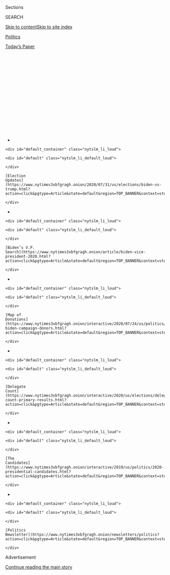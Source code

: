 <div id="app">

<div>

<div>

<div>

<div class="NYTAppHideMasthead css-1q2w90k e1suatyy0">

<div class="section css-ui9rw0 e1suatyy2">

<div class="css-eph4ug er09x8g0">

<div class="css-6n7j50">

</div>

<span class="css-1dv1kvn">Sections</span>

<div class="css-10488qs">

<span class="css-1dv1kvn">SEARCH</span>

</div>

[Skip to content](#site-content)[Skip to site
index](#site-index)

</div>

<div id="masthead-section-label" class="css-1wr3we4 eaxe0e00">

[Politics](https://www.nytimes3xbfgragh.onion/section/politics)

</div>

<div class="css-10698na e1huz5gh0">

</div>

</div>

<div id="masthead-bar-one" class="section hasLinks css-15hmgas e1csuq9d3">

<div class="css-uqyvli e1csuq9d0">

</div>

<div class="css-1uqjmks e1csuq9d1">

</div>

<div class="css-9e9ivx">

[](https://myaccount.nytimes3xbfgragh.onion/auth/login?response_type=cookie&client_id=vi)

</div>

<div class="css-1bvtpon e1csuq9d2">

[Today’s
Paper](https://www.nytimes3xbfgragh.onion/section/todayspaper)

</div>

</div>

</div>

</div>

<div data-aria-hidden="false">

<div id="site-content" data-role="main">

<div>

<div class="css-1aor85t" style="opacity:0.000000001;z-index:-1;visibility:hidden">

<div class="css-1hqnpie">

<div class="css-epjblv">

<span class="css-17xtcya">[Politics](/section/politics)</span><span class="css-x15j1o">|</span><span class="css-fwqvlz">Lobbying
Intensifies Among V.P. Candidates as Biden’s Search Nears an
End</span>

</div>

<div class="css-k008qs">

<div class="css-1iwv8en">

<span class="css-18z7m18"></span>

<div>

</div>

</div>

<span class="css-1n6z4y">https://nyti.ms/2Dnc5wy</span>

<div class="css-1705lsu">

<div class="css-4xjgmj">

<div class="css-4skfbu" data-role="toolbar" data-aria-label="Social Media Share buttons, Save button, and Comments Panel with current comment count" data-testid="share-tools">

  - 
  - 
  - 
  - 
    
    <div class="css-6n7j50">
    
    </div>

  - 
  - 

</div>

</div>

</div>

</div>

</div>

</div>

<div id="NYT_TOP_BANNER_REGION" class="css-13pd83m">

<div>

<div id="styln-elections-notifications-menu" class="section interactive-content interactive-size-medium css-1edisqu">

<div class="css-17ih8de interactive-body">

<div class="nytslm_innerContainer" data-aria-live="polite">

<div class="nytslm_title">

</div>

  - 
    
    <div id="default_container" class="nytslm_li_loud">
    
    <div id="default" class="nytslm_li_default_loud">
    
    </div>
    
    [Election
    Updates](https://www.nytimes3xbfgragh.onion/2020/07/31/us/elections/biden-vs-trump.html?action=click&pgtype=Article&state=default&region=TOP_BANNER&context=storylines_menu)
    
    </div>

  - 
    
    <div id="default_container" class="nytslm_li_loud">
    
    <div id="default" class="nytslm_li_default_loud">
    
    </div>
    
    [Biden’s V.P.
    Search](https://www.nytimes3xbfgragh.onion/article/biden-vice-president-2020.html?action=click&pgtype=Article&state=default&region=TOP_BANNER&context=storylines_menu)
    
    </div>

  - 
    
    <div id="default_container" class="nytslm_li_loud">
    
    <div id="default" class="nytslm_li_default_loud">
    
    </div>
    
    [Map of
    Donations](https://www.nytimes3xbfgragh.onion/interactive/2020/07/24/us/politics/trump-biden-campaign-donors.html?action=click&pgtype=Article&state=default&region=TOP_BANNER&context=storylines_menu)
    
    </div>

  - 
    
    <div id="default_container" class="nytslm_li_loud">
    
    <div id="default" class="nytslm_li_default_loud">
    
    </div>
    
    [Delegate
    Count](https://www.nytimes3xbfgragh.onion/interactive/2020/us/elections/delegate-count-primary-results.html?action=click&pgtype=Article&state=default&region=TOP_BANNER&context=storylines_menu)
    
    </div>

  - 
    
    <div id="default_container" class="nytslm_li_loud">
    
    <div id="default" class="nytslm_li_default_loud">
    
    </div>
    
    [The
    Candidates](https://www.nytimes3xbfgragh.onion/interactive/2019/us/politics/2020-presidential-candidates.html?action=click&pgtype=Article&state=default&region=TOP_BANNER&context=storylines_menu)
    
    </div>

  - 
    
    <div id="default_container" class="nytslm_li_loud">
    
    <div id="default" class="nytslm_li_default_loud">
    
    </div>
    
    [Politics
    Newsletter](https://www.nytimes3xbfgragh.onion/newsletters/politics?action=click&pgtype=Article&state=default&region=TOP_BANNER&context=storylines_menu)
    
    </div>

</div>

</div>

</div>

</div>

</div>

<div id="top-wrapper" class="css-1sy8kpn">

<div id="top-slug" class="css-l9onyx">

Advertisement

</div>

[Continue reading the main
story](#after-top)

<div class="ad top-wrapper" style="text-align:center;height:100%;display:block;min-height:250px">

<div id="top" class="place-ad" data-position="top" data-size-key="top">

</div>

</div>

<div id="after-top">

</div>

</div>

<div>

<div id="sponsor-wrapper" class="css-1hyfx7x">

<div id="sponsor-slug" class="css-19vbshk">

Supported by

</div>

[Continue reading the main
story](#after-sponsor)

<div id="sponsor" class="ad sponsor-wrapper" style="text-align:center;height:100%;display:block">

</div>

<div id="after-sponsor">

</div>

</div>

<div class="css-186x18t">

</div>

<div class="css-1vkm6nb ehdk2mb0">

# Lobbying Intensifies Among V.P. Candidates as Biden’s Search Nears an End

</div>

Two women, Representative Karen Bass and Susan Rice, the former national
security adviser, are among the most formidable contenders on Joe
Biden’s list.

<div class="css-79elbk" data-testid="photoviewer-wrapper">

<div class="css-z3e15g" data-testid="photoviewer-wrapper-hidden">

</div>

<div class="css-1a48zt4 ehw59r15" data-testid="photoviewer-children">

![<span class="css-16f3y1r e13ogyst0" data-aria-hidden="true">Former
Vice President Joseph R. Biden Jr. is said to be focused chiefly on
finding a running mate whom he regards as capable of advancing his
priorities in
government.</span><span class="css-cnj6d5 e1z0qqy90" itemprop="copyrightHolder"><span class="css-1ly73wi e1tej78p0">Credit...</span><span><span>Michelle
V. Agins/The New York
Times</span></span></span>](https://static01.graylady3jvrrxbe.onion/images/2020/07/31/us/politics/31biden-vp1/31biden-vp1-articleLarge.jpg?quality=75&auto=webp&disable=upscale)

</div>

</div>

<div class="css-18e8msd">

<div class="css-otjvjh epjyd6m0">

<div class="css-nmf14i ey68jwv0" data-aria-hidden="true">

[![Jonathan
Martin](https://static01.graylady3jvrrxbe.onion/images/2018/11/06/multimedia/author-jonathan-martin/author-jonathan-martin-thumbLarge.png
"Jonathan Martin")](https://www.nytimes3xbfgragh.onion/by/jonathan-martin)[![Alexander
Burns](https://static01.graylady3jvrrxbe.onion/images/2018/09/25/multimedia/author-alexander-burns/author-alexander-burns-thumbLarge-v2.png
"Alexander Burns")](https://www.nytimes3xbfgragh.onion/by/alexander-burns)[![Katie
Glueck](https://static01.graylady3jvrrxbe.onion/images/2020/01/29/reader-center/author-katie-glueck/author-katie-glueck-thumbLarge.png
"Katie Glueck")](https://www.nytimes3xbfgragh.onion/by/katie-glueck)

</div>

<div class="css-1baulvz">

By [<span class="css-1baulvz" itemprop="name">Jonathan
Martin</span>](https://www.nytimes3xbfgragh.onion/by/jonathan-martin),
[<span class="css-1baulvz" itemprop="name">Alexander
Burns</span>](https://www.nytimes3xbfgragh.onion/by/alexander-burns) and
[<span class="css-1baulvz last-byline" itemprop="name">Katie
Glueck</span>](https://www.nytimes3xbfgragh.onion/by/katie-glueck)

</div>

</div>

  - 
    
    <div class="css-ld3wwf e16638kd2">
    
    July 31,
    2020
    
    </div>

  - 
    
    <div class="css-4xjgmj">
    
    <div class="css-d8bdto" data-role="toolbar" data-aria-label="Social Media Share buttons, Save button, and Comments Panel with current comment count" data-testid="share-tools">
    
      - 
      - 
      - 
      - 
        
        <div class="css-6n7j50">
        
        </div>
    
      - 
      - 
    
    </div>
    
    </div>

</div>

</div>

<div class="section meteredContent css-1r7ky0e" name="articleBody" itemprop="articleBody">

<div class="css-1fanzo5 StoryBodyCompanionColumn">

<div class="css-53u6y8">

WASHINGTON — Joseph R. Biden Jr. has entered the final stage of his
deliberations about choosing a running mate as he prepares to talk
one-on-one with the finalists next week, while Democratic leaders lobby
him furiously to elevate their allies and sink their enemies.

Mr. Biden’s campaign has conducted extensive polling and focus groups
with voters on a collection of candidates and weighed an array of
factors, such as the impact of the pick in battleground states, and
whether to choose a Black woman. Aides say the announcement will come
the week before the Democratic convention in August.

Two candidates who received scant attention early in the process are now
among the leading contenders: Representative Karen Bass of California
and Susan E. Rice, the former national security adviser, according to
Democratic officials briefed on the selection process. Ms. Bass in
particular has moved rapidly toward the top of Mr. Biden’s list amid an
intensive lobbying drive by her fellow House Democrats, and has
impressed the former vice-president’s search committee.

Mr. Biden is said to be focused on finding a running mate he regards as
capable of advancing his priorities in governing and who can be counted
on not to stray from the urgent challenges facing the nation to pursue
their own political priorities, according to people familiar with his
thinking. His advisers would also prefer [a running
mate](https://www.nytimes3xbfgragh.onion/article/biden-vice-president-2020.html)
who would not present a rich political target for President Trump, given
that the incumbent is lagging badly in the polls and has so far
struggled to deliver credible negative attacks against Mr. Biden.

</div>

</div>

<div class="css-1fanzo5 StoryBodyCompanionColumn">

<div class="css-53u6y8">

James E. Clyburn, the third-ranking House Democrat who helped revive Mr.
Biden’s campaign in South Carolina, said he had been bombarded by
supporters of several candidates.

“I’ve heard from the surrogates of about all the people in the race,”
said Mr. Clyburn, who did not rule out making a late, private
recommendation to Mr. Biden.

In conversations with Mr. Biden and his vetting committee, lawmakers
have recommended Ms. Bass as a consensus candidate who is well-liked
across partisan and factional lines and would be a loyal lieutenant to
him in
government.

</div>

</div>

<div class="css-79elbk" data-testid="photoviewer-wrapper">

<div class="css-z3e15g" data-testid="photoviewer-wrapper-hidden">

</div>

<div class="css-1a48zt4 ehw59r15" data-testid="photoviewer-children">

![<span class="css-16f3y1r e13ogyst0" data-aria-hidden="true">Representative
Karen Bass of California, who chairs the Congressional Black Caucus, has
moved rapidly toward the top of Mr. Biden’s
list.</span><span class="css-cnj6d5 e1z0qqy90" itemprop="copyrightHolder"><span class="css-1ly73wi e1tej78p0">Credit...</span><span>Anna
Moneymaker for The New York
Times</span></span>](https://static01.graylady3jvrrxbe.onion/images/2020/07/31/us/politics/31biden-vp2/merlin_174115215_629baf9f-5619-4844-84fd-3fd39a71bad2-articleLarge.jpg?quality=75&auto=webp&disable=upscale)

</div>

</div>

<div class="css-1fanzo5 StoryBodyCompanionColumn">

<div class="css-53u6y8">

Ms. Bass has reinforced that message by assuring Democratic officials
that she has no interest in seeking the presidency herself, according to
lawmakers directly familiar with the discussions. That commitment could
assuage concerns in the Biden camp that he might be overshadowed by a
running mate positioning herself to succeed him.

</div>

</div>

<div class="css-1fanzo5 StoryBodyCompanionColumn">

<div class="css-53u6y8">

Ms. Bass has also waged a previously undisclosed campaign to woo
influential liberal leaders, telephoning union
presidents<span class="css-8l6xbc evw5hdy0"> </span>to seek their
counsel and
support.

<div id="NYT_MAIN_CONTENT_1_REGION" class="css-9tf9ac">

<div>

<div id="styln-nfldraft-updates-block" class="section interactive-content interactive-size-medium css-1ftcdic">

<div class="css-17ih8de interactive-body">

<div id="styln-briefing-block" data-asset-id="">

<div class="briefing-block-header-section">

# [Latest Updates: 2020 Election](https://www.nytimes3xbfgragh.onion/2020/07/31/us/elections/biden-vs-trump.html?action=click&pgtype=Article&state=default&region=MAIN_CONTENT_1&context=storylines_live_updates)

<div class="briefing-block-ts">

Updated 2020-08-01T01:26:45.732Z

</div>

</div>

  - [Kamala Harris, a top vice-presidential contender, confronts double
    standards.](https://www.nytimes3xbfgragh.onion/2020/07/31/us/elections/biden-vs-trump.html?action=click&pgtype=Article&state=default&region=MAIN_CONTENT_1&context=storylines_live_updates#link-29fdff45)
  - [Karen Bass and Susan Rice are rising on Biden’s vice-presidential
    shortlist.](https://www.nytimes3xbfgragh.onion/2020/07/31/us/elections/biden-vs-trump.html?action=click&pgtype=Article&state=default&region=MAIN_CONTENT_1&context=storylines_live_updates#link-13ec3d9c)
  - [Trump says Russian bounties to kill U.S. troops ‘never took
    place.’](https://www.nytimes3xbfgragh.onion/2020/07/31/us/elections/biden-vs-trump.html?action=click&pgtype=Article&state=default&region=MAIN_CONTENT_1&context=storylines_live_updates#link-49e9a016)

<div class="briefing-block-footer">

<div class="briefing-block-footer-meta">

[See more
updates](https://www.nytimes3xbfgragh.onion/2020/07/31/us/elections/biden-vs-trump.html?action=click&pgtype=Article&state=default&region=MAIN_CONTENT_1&context=storylines_live_updates)

</div>

</div>

</div>

</div>

</div>

</div>

</div>

House Speaker Nancy Pelosi is close with Ms. Bass, whom she named to
[oversee](https://www.nytimes3xbfgragh.onion/2020/06/10/us/politics/karen-bass.html)
the recent policing reform bill, and has made her admiration clear in
private conversations, including with former President Barack Obama. Ms.
Pelosi’s aides said she has not conveyed support for any one candidate,
is fond of a number of them and, in speaking with Mr. Biden’s vetting
team last month, urged them to find somebody who could ensure the ticket
is victorious.

Two prominent Democrats, Senators Elizabeth Warren of Massachusetts and
Kamala Harris of California, along with a handful of other women, remain
as possibilities; both lawmakers have the statewide political experience
and large national followings that Ms. Bass and Ms. Rice lack. Ms.
Warren has become something of an informal adviser to Mr. Biden on
economic issues and has won support from her party’s progressive wing,
and Ms. Harris is regarded as a muscular fund-raiser with the backing of
important people in the Democratic Party’s donor class.

While Mr. Biden’s advisers are careful to stress that he has not ruled
out any of the major candidates, some are clearly less likely than
others to be chosen. For some of the long-shot candidates, talk has
already turned to other potential roles in a Biden administration: Gov.
Michelle Lujan Grisham of New Mexico, for instance, has expressed
interest in the job of health and human services secretary, according to
officials familiar with her thinking.

Among the other candidates Mr. Biden has looked at closely are Gov.
Gretchen Whitmer of Michigan; Representative Val Demings of Florida, who
has enlisted her home state’s sizable congressional delegation to make
appeals on her behalf; and Senator Tammy Duckworth of Illinois, who is
backed by veterans advocates.

Gov. J.B. Pritzker of Illinois has called Mr. Biden’s team to urge them
to put Ms. Duckworth, a military veteran, on the ticket. Senator Jack
Reed of Rhode Island, the top Democrat on the Senate Armed Services
Committee, has shared his high opinion of Ms. Duckworth with the Biden
camp, and also urged them to pick his home-state governor, Gina
Raimondo, people familiar with the conversations said. However, Mr.
Biden’s vetting committee has raised questions about whether tapping Ms.
Duckworth could prompt legal challenges because she was born overseas.

</div>

</div>

<div class="css-1fanzo5 StoryBodyCompanionColumn">

<div class="css-53u6y8">

There also some wild cards: Former President Bill Clinton has expressed
enthusiasm about Atlanta Mayor Keisha Lance Bottoms, according to
Democrats familiar with his
assessment.

</div>

</div>

<div class="css-79elbk" data-testid="photoviewer-wrapper">

<div class="css-z3e15g" data-testid="photoviewer-wrapper-hidden">

</div>

<div class="css-1a48zt4 ehw59r15" data-testid="photoviewer-children">

<div class="css-1xdhyk6 erfvjey0">

<span class="css-1ly73wi e1tej78p0">Image</span>

<div class="css-zjzyr8">

<div data-testid="lazyimage-container" style="height:257.77777777777777px">

</div>

</div>

</div>

<span class="css-16f3y1r e13ogyst0" data-aria-hidden="true">Senator
Tammy Duckworth of Illinois is backed by influential advocates for
veterans, as well as her state’s governor, J.B.
Pritzker.</span><span class="css-cnj6d5 e1z0qqy90" itemprop="copyrightHolder"><span class="css-1ly73wi e1tej78p0">Credit...</span><span>Erin
Schaff for The New York Times</span></span>

</div>

</div>

<div class="css-1fanzo5 StoryBodyCompanionColumn">

<div class="css-53u6y8">

The former vice president’s decision has become both enormously
consequential and highly delicate because of the unresolved question of
whether, should he win in November, he would seek re-election in four
years, when he would be nearly 82 years old. With his selection, Mr.
Biden may be effectively coronating the next Democratic presidential
nominee and charting the party’s course for the next decade.

This is why some progressives are hoping he balances the ticket by
picking a more liberal running mate.

“It shouldn’t be someone that just amplifies what Biden does well,” said
Representative Alexandria Ocasio-Cortez of New York. “It should be
somebody that brings new constituencies to the table.”

Some of his top advisers, however, are warning against tapping somebody
who would immediately begin eyeing the next Democratic primary.

“There’s going to be an awful lot to do starting on Day 1, so I think
it’s important to have somebody who can be focused on that task and
not running for president as soon as we finish the inauguration,” said
Representative Cedric Richmond of Louisiana, one of Mr. Biden’s campaign
chairs.

Mr. Biden’s top aides have made clear the premium he places on a
trusting relationship is informed by his own experience as a vice
president — and he will not make a nakedly political choice, a
determination made easier by the sizable advantage he enjoys over Mr.
Trump in the polls.

</div>

</div>

<div class="css-1fanzo5 StoryBodyCompanionColumn">

<div class="css-53u6y8">

“The Bidens are looking for somebody as loyal to them as they were to
Barack and Michelle Obama,” said Christine Pelosi, the daughter of the
speaker.

</div>

</div>

<div class="css-79elbk" data-testid="photoviewer-wrapper">

<div class="css-z3e15g" data-testid="photoviewer-wrapper-hidden">

</div>

<div class="css-1a48zt4 ehw59r15" data-testid="photoviewer-children">

<div class="css-1xdhyk6 erfvjey0">

<span class="css-1ly73wi e1tej78p0">Image</span>

<div class="css-zjzyr8">

<div data-testid="lazyimage-container" style="height:257.77777777777777px">

</div>

</div>

</div>

<span class="css-16f3y1r e13ogyst0" data-aria-hidden="true">Senator
Kamala Harris of California, one of Mr. Biden’s rivals in the Democratic
primary, is backed by important figures in the party’s donor
class.</span><span class="css-cnj6d5 e1z0qqy90" itemprop="copyrightHolder"><span class="css-1ly73wi e1tej78p0">Credit...</span><span>Pete
Marovich for The New York Times</span></span>

</div>

</div>

<div class="css-1fanzo5 StoryBodyCompanionColumn">

<div class="css-53u6y8">

Mr. Biden’s campaign is angry about a [leak to
Politico](https://www.politico.com/news/2020/07/27/kamala-harris-biden-vp-381829)
this week that revealed that former Senator Christopher J. Dodd, one of
the leaders of Mr. Biden’s search team, is uneasy with Ms. Harris. Mr.
Dodd has repeatedly indicated to allies that he believed Mr. Biden
should broaden the prospects and not focus on only well-known
possibilities.

Mr. Dodd is scarcely alone in his lack of enthusiasm for Ms. Harris,
whose own presidential campaign never matched its high expectations; she
[dropped
out](https://www.nytimes3xbfgragh.onion/2019/11/29/us/politics/kamala-harris-2020.html)
two months before voting began.

“The thing I keep thinking about Kamala is her performance in the
primary,” said Representative Filemon Vela of Texas, an early supporter
of Mr. Biden. Mr. Vela said his top three choices were Ms. Bass, Ms.
Rice and Ms. Duckworth — but he said the last two would fare best in his
state.

One Democrat close to Mr. Biden’s campaign said its polling indicated
that Ms. Harris has little allure with Black voters. More telling, a
Biden campaign official reached out to The New York Times, unprompted,
to say that some of the former vice president’s own staff members are
not supportive of her.

California Democrats, including several in Congress, have expressed
their wariness about Ms. Harris to Mr. Biden’s advisers. In some cases,
they have guided him in the direction of Ms. Bass, who is highly
regarded in her home state.

</div>

</div>

<div class="css-1fanzo5 StoryBodyCompanionColumn">

<div class="css-53u6y8">

David Crane, a Democrat and former top adviser to Arnold Schwarzenegger
when he was governor of California, said he had reached out to Mr.
Biden’s camp to tell them Ms. Bass was “a good person who cares about
legislation.” He said he conveyed his belief that she would be a far
better partner for Mr. Biden than Ms. Harris, who he said did not “walk
her talk” on policy.

“They’ve got to pick somebody who really knows how to govern,” Mr. Crane
said, stressing what he described as Ms. Bass’s gift for steering
complex legislation. “Karen Bass knows how to do that. Kamala Harris has
never been in that position.”

Ms. Harris addressed the criticism she is receiving on Friday during a
livestream conversation for the Black Women Lead 2020 conference. “There
will be a resistance to your ambition,’’ adding that the people
resisting are “burdened by only having the capacity to see what has
always been instead of what can be.’’

And Ms. Harris does have allies.

“You only need to look at her record at the local, state and federal
levels to know that she’d be a quality, experienced partner who’s ready
to lead on Day 1,” said Rusty Hicks, who also praised Ms. Bass and is
neutral in his capacity as chair of the California Democratic
Party.

</div>

</div>

<div class="css-79elbk" data-testid="photoviewer-wrapper">

<div class="css-z3e15g" data-testid="photoviewer-wrapper-hidden">

</div>

<div class="css-1a48zt4 ehw59r15" data-testid="photoviewer-children">

<div class="css-1xdhyk6 erfvjey0">

<span class="css-1ly73wi e1tej78p0">Image</span>

<div class="css-zjzyr8">

<div data-testid="lazyimage-container" style="height:253.26666666666665px">

</div>

</div>

</div>

<span class="css-16f3y1r e13ogyst0" data-aria-hidden="true">Susan E.
Rice served with Mr. Biden as national security adviser during the Obama
administration.</span><span class="css-cnj6d5 e1z0qqy90" itemprop="copyrightHolder"><span class="css-1ly73wi e1tej78p0">Credit...</span><span>Carolyn
Kaster/Associated Press</span></span>

</div>

</div>

<div class="css-1fanzo5 StoryBodyCompanionColumn">

<div class="css-53u6y8">

While Ms. Rice has a close relationship with Mr. Biden, many in the
party are wary of elevating somebody who has never run for office.

Ms. Bass, too, has drawbacks. She has never been in a setting comparable
to a high-stakes debate with Vice President Mike Pence. And in private
vetting conversations, members of Mr. Biden’s team have asked Ms. Bass
to explain aspects of her record on Cuba: She visited the country
multiple times in the Fidel Castro era and issued a respectful statement
when he died. Ms. Bass has said publicly that she had reconsidered those
comments.

</div>

</div>

<div class="css-1fanzo5 StoryBodyCompanionColumn">

<div class="css-53u6y8">

Clearly, though, Mr. Biden is facing the most intense lobbying to choose
a Black running mate.

A small [group of strategists and
activists](https://www.nytimes3xbfgragh.onion/2020/06/10/us/politics/joe-biden-black-vice-president.html)
who have been pressing for a Black woman recently spoke with members of
the search committee, according to two people with knowledge of the
conversation. They discussed the electoral map and how the political
environment in the country had shifted following the killing of George
Floyd in police custody in May.

When given the opportunity to make a case for a specific candidate,
participants indicated their support of any of the Black women
considered, but Ms. Harris and Ms. Rice came up the most, the people
familiar with the conversation said. They noted that the meeting
unfolded before it was evident how seriously Ms. Bass was being
considered.

In the House, several Democratic lawmakers have made the case for Ms.
Bass to Mr. Biden’s advisers.

Representative Josh Gottheimer of New Jersey, a centrist leader of the
bipartisan Problem Solvers Caucus, called Ms. Bass “a bridge-builder,”
who “wants to figure out how to get to yes.”

Representative Ro Khanna of California, an outspoken progressive, was
equally succinct: “She’d be a pick that every part of the Democratic
coalition would respect and be excited
about.”

</div>

</div>

<div>

</div>

</div>

<div>

</div>

<div>

</div>

<div id="NYT_BELOW_MAIN_CONTENT_REGION">

<div>

<div id="STLYN_guide_v1_STYLN_guide_a" class="section css-l08pwh interactive-content interactive-size-medium">

<div class="css-17ih8de interactive-body">

<div class="g-story g-freebird g-max-limit" data-preview-slug="styln-scroll-guide">

</div>

<div id="g-electionguide-id" class="g-electionguide">

<div class="g-electionguide-container">

<div class="g-electionguide-wrapper">

<div class="g-electionguide-logo">

</div>

# Our 2020 Election Guide

Updated July 31, 2020

  - 
    
    -----
    
    ## The Latest
    
      - President Trump’s assault on the Postal Service is intersecting
        with his attacks on mail-in voting. [Voting rights groups say it
        is a recipe for
        disaster.](https://www.nytimes3xbfgragh.onion/2020/07/31/us/politics/trump-usps-mail-delays.html?action=click&pgtype=Article&state=default&region=BELOW_MAIN_CONTENT&context=storylines_guide)

  - 
    
    -----
    
    ## Biden’s V.P. Search
    
      - [Here are 13
        women](https://www.nytimes3xbfgragh.onion/article/biden-vice-president-2020.html?action=click&pgtype=Article&state=default&region=BELOW_MAIN_CONTENT&context=storylines_guide)
        who have been under consideration to be Joe Biden’s running
        mate, and why each might be chosen — and might not be.

  - 
    
    -----
    
    ## Keep Up With Our Coverage
    
      - Get an
        [email](https://www.nytimes3xbfgragh.onion/newsletters/politics?action=click&pgtype=Article&state=default&region=BELOW_MAIN_CONTENT&context=storylines_guide)
        recapping the day’s news
    
    <!-- end list -->
    
      - Download our mobile app on
        [iOS](https://apps.apple.com/us/app/nytimes/id284862083?ls=1&mat_click_id=5c79ae7455014fd1bd66b5610c05b8f2-20191112-16948&referrer=mat_click_id%3D5c79ae7455014fd1bd66b5610c05b8f2-20191112-16948%26link_click_id%3D722930677036718082)
        and
        [Android](http://a.localytics.com/android?id=com.nytimes.android&referrer=utm_source%3Dother_nyt_mobile_web%26utm_medium%3DWeb%2520page%26utm_term%3DGeneral%2520Mobile%2520Page%26utm_campaign%3DNYT%2520Mobile%2520General%2520Page)
        and turn on Breaking News and Politics alerts

</div>

</div>

</div>

</div>

</div>

</div>

</div>

<div>

</div>

<div>

<div id="bottom-wrapper" class="css-1ede5it">

<div id="bottom-slug" class="css-l9onyx">

Advertisement

</div>

[Continue reading the main
story](#after-bottom)

<div id="bottom" class="ad bottom-wrapper" style="text-align:center;height:100%;display:block;min-height:90px">

</div>

<div id="after-bottom">

</div>

</div>

</div>

</div>

</div>

## Site Index

<div>

</div>

## Site Information Navigation

  - [© <span>2020</span> <span>The New York Times
    Company</span>](https://help.nytimes3xbfgragh.onion/hc/en-us/articles/115014792127-Copyright-notice)

<!-- end list -->

  - [NYTCo](https://www.nytco.com/)
  - [Contact
    Us](https://help.nytimes3xbfgragh.onion/hc/en-us/articles/115015385887-Contact-Us)
  - [Work with us](https://www.nytco.com/careers/)
  - [Advertise](https://nytmediakit.com/)
  - [T Brand Studio](http://www.tbrandstudio.com/)
  - [Your Ad
    Choices](https://www.nytimes3xbfgragh.onion/privacy/cookie-policy#how-do-i-manage-trackers)
  - [Privacy](https://www.nytimes3xbfgragh.onion/privacy)
  - [Terms of
    Service](https://help.nytimes3xbfgragh.onion/hc/en-us/articles/115014893428-Terms-of-service)
  - [Terms of
    Sale](https://help.nytimes3xbfgragh.onion/hc/en-us/articles/115014893968-Terms-of-sale)
  - [Site
    Map](https://spiderbites.nytimes3xbfgragh.onion)
  - [Help](https://help.nytimes3xbfgragh.onion/hc/en-us)
  - [Subscriptions](https://www.nytimes3xbfgragh.onion/subscription?campaignId=37WXW)

</div>

</div>

</div>

</div>
